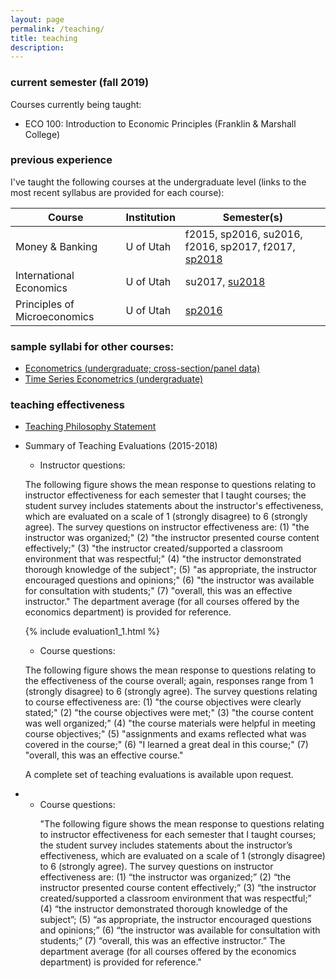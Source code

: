 ```yaml
---
layout: page
permalink: /teaching/
title: teaching
description: 
---
```


### current semester (fall 2019)

Courses currently being taught:

* ECO 100: Introduction to Economic Principles (Franklin & Marshall College)

### previous experience
I've taught the following courses at the undergraduate level (links to the most recent syllabus are provided for each course):

 Course                 | Institution       | Semester(s)                                         
-------------------------------|------------|----------------------------------------
 Money & Banking          | U of Utah   | f2015, sp2016, su2016, f2016, sp2017, f2017, [sp2018](https://drive.google.com/open?id=1-KsqTI43-Aj7o74THp9516iQazxGA0Fp)
 International Economics    | U of Utah    | su2017, [su2018](https://drive.google.com/open?id=19bNOvuJUcOuJfaMDThSlAZXRHv24Qy5o)
 Principles of Microeconomics  | U of Utah  | [sp2016](https://drive.google.com/open?id=1djcMuDbCogYAHh9QyxppcZCMu40k0WLL)

### sample syllabi for other courses:
* [Econometrics (undergraduate; cross-section/panel data)](https://drive.google.com/file/d/183l0T59HO4IEGAhSFBIUc2tuBFcQJbZZ)
* [Time Series Econometrics (undergraduate)](https://drive.google.com/file/d/1rYWNXDUeV1hKKUpbC3igvy5kO6xh7z-z)

### teaching effectiveness

* [Teaching Philosophy Statement](https://drive.google.com/file/d/1ZMLLImsuHl01s2bXDnG7vcSjojKFaM1N)
* Summary of Teaching Evaluations (2015-2018)

    * Instructor questions:
 
    The following figure shows the mean response to questions relating to instructor effectiveness for each semester that I taught courses; the student survey includes statements about the instructor's effectiveness, which are evaluated on a scale of 1 (strongly disagree) to 6 (strongly agree). The survey questions on instructor effectiveness are: (1) "the instructor was organized;" (2) "the instructor presented course content effectively;" (3) "the instructor created/supported a classroom environment that was respectful;" (4) "the instructor demonstrated thorough knowledge of the subject"; (5) "as appropriate, the instructor encouraged questions and opinions;" (6) "the instructor was available for consultation with students;" (7) "overall, this was an effective instructor." The department average (for all courses offered by the economics department) is provided for reference.
     
    {% include evaluation1_1.html %}
     
     
    * Course questions:

    The following figure shows the mean response to questions relating to the effectiveness of the course overall; again, responses range from 1 (strongly disagree) to 6 (strongly agree). The survey questions relating to course effectiveness are: (1) "the course objectives were clearly stated;" (2) "the course objectives were met;" (3) "the course content was well organized;" (4) "the course materials were helpful in meeting course objectives;" (5) "assignments and exams reflected what was covered in the course;" (6) "I learned a great deal in this course;" (7) "overall, this was an effective course."

    A complete set of teaching evaluations is available upon request.

<ul>
  <li>
    <ul>
     <li>Course questions:<p>
      "The following figure shows the mean response to questions relating to instructor effectiveness for each semester that I taught courses; the student survey includes statements about the instructor’s effectiveness, which are evaluated on a scale of 1 (strongly disagree) to 6 (strongly agree). The survey questions on instructor effectiveness are: (1) “the instructor was organized;” (2) “the instructor presented course content effectively;” (3) “the instructor created/supported a classroom environment that was respectful;” (4) “the instructor demonstrated thorough knowledge of the subject”; (5) “as appropriate, the instructor encouraged questions and opinions;” (6) “the instructor was available for consultation with students;” (7) “overall, this was an effective instructor.” The department average (for all courses offered by the economics department) is provided for reference."</p>
      </li>
    </ul>
  </li>
</ul>
